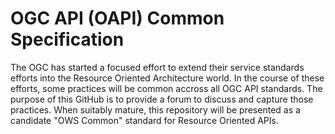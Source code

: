 # OGC API (OAPI) Common Specification

The OGC has started a focused effort to extend their service standards efforts into the Resource Oriented Architecture world.  In the course of these efforts, some practices will be common accross all OGC API standards.  The purpose of this GitHub is to provide a forum to discuss and capture those practices.  When suitably mature, this repository will be presented as a candidate "OWS Common" standard for Resource Oriented APIs.   